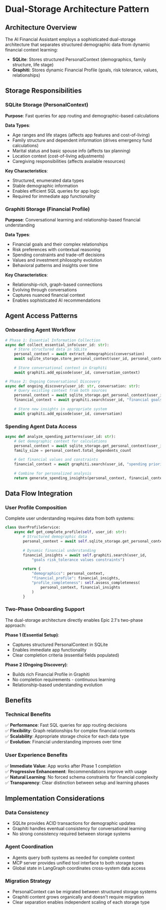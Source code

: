 # Dual-Storage Architecture Pattern

## Architecture Overview

The AI Financial Assistant employs a sophisticated dual-storage architecture that separates structured demographic data from dynamic financial context learning:

- **SQLite**: Stores structured PersonalContext (demographics, family structure, life stage)
- **Graphiti**: Stores dynamic Financial Profile (goals, risk tolerance, values, relationships)

## Storage Responsibilities

### SQLite Storage (PersonalContext)
**Purpose**: Fast queries for app routing and demographic-based calculations

**Data Types**:
- Age ranges and life stages (affects app features and cost-of-living)
- Family structure and dependent information (drives emergency fund calculations)
- Marital status and basic spouse info (affects tax planning)
- Location context (cost-of-living adjustments)
- Caregiving responsibilities (affects available resources)

**Key Characteristics**:
- Structured, enumerated data types
- Stable demographic information
- Enables efficient SQL queries for app logic
- Required for immediate app functionality

### Graphiti Storage (Financial Profile)
**Purpose**: Conversational learning and relationship-based financial understanding

**Data Types**:
- Financial goals and their complex relationships
- Risk preferences with contextual reasoning
- Spending constraints and trade-off decisions
- Values and investment philosophy evolution
- Behavioral patterns and insights over time

**Key Characteristics**:
- Relationship-rich, graph-based connections
- Evolving through conversations
- Captures nuanced financial context
- Enables sophisticated AI recommendations

## Agent Access Patterns

### Onboarding Agent Workflow
```python
# Phase 1: Essential Information Collection
async def collect_essential_info(user_id: str):
    # Store structured data in SQLite
    personal_context = await extract_demographics(conversation)
    await sqlite_storage.store_personal_context(user_id, personal_context)
    
    # Store conversational context in Graphiti
    await graphiti.add_episode(user_id, conversation_context)

# Phase 2: Ongoing Conversational Discovery  
async def ongoing_discovery(user_id: str, conversation: str):
    # Query existing context from both sources
    personal_context = await sqlite_storage.get_personal_context(user_id)
    financial_context = await graphiti.search(user_id, "financial goals constraints")
    
    # Store new insights in appropriate system
    await graphiti.add_episode(user_id, conversation)
```

### Spending Agent Data Access
```python
async def analyze_spending_patterns(user_id: str):
    # Get demographic context for calculations
    personal_context = await sqlite_storage.get_personal_context(user_id)
    family_size = personal_context.total_dependents_count
    
    # Get financial values and constraints  
    financial_context = await graphiti.search(user_id, "spending priorities values")
    
    # Combine for personalized analysis
    return generate_spending_insights(personal_context, financial_context)
```

## Data Flow Integration

### User Profile Composition
Complete user understanding requires data from both systems:

```python
class UserProfileService:
    async def get_complete_profile(self, user_id: str):
        # Structured demographic data
        personal_context = await self.sqlite_storage.get_personal_context(user_id)
        
        # Dynamic financial understanding
        financial_insights = await self.graphiti.search(user_id, 
            "goals risk_tolerance values constraints")
        
        return {
            "demographics": personal_context,
            "financial_profile": financial_insights,
            "profile_completeness": self.assess_completeness(
                personal_context, financial_insights
            )
        }
```

### Two-Phase Onboarding Support
The dual-storage architecture directly enables Epic 2.1's two-phase approach:

**Phase 1 (Essential Setup)**:
- Captures structured PersonalContext in SQLite
- Enables immediate app functionality
- Clear completion criteria (essential fields populated)

**Phase 2 (Ongoing Discovery)**:
- Builds rich Financial Profile in Graphiti
- No completion requirements - continuous learning
- Relationship-based understanding evolution

## Benefits

### Technical Benefits
✅ **Performance**: Fast SQL queries for app routing decisions  
✅ **Flexibility**: Graph relationships for complex financial contexts  
✅ **Scalability**: Appropriate storage choice for each data type  
✅ **Evolution**: Financial understanding improves over time

### User Experience Benefits  
✅ **Immediate Value**: App works after Phase 1 completion  
✅ **Progressive Enhancement**: Recommendations improve with usage  
✅ **Natural Learning**: No forced schema constraints for financial complexity  
✅ **Transparency**: Clear distinction between setup and learning phases

## Implementation Considerations

### Data Consistency
- SQLite provides ACID transactions for demographic updates
- Graphiti handles eventual consistency for conversational learning
- No strong consistency required between storage systems

### Agent Coordination
- Agents query both systems as needed for complete context
- MCP server provides unified tool interface to both storage types
- Global state in LangGraph coordinates cross-system data access

### Migration Strategy
- PersonalContext can be migrated between structured storage systems
- Graphiti content grows organically and doesn't require migration
- Clear separation enables independent scaling of each storage type